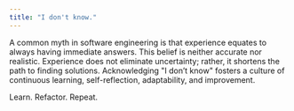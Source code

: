 ```yaml
---
title: "I don't know."
---
```


A common myth in software engineering is that experience equates to always having immediate answers. This belief is neither accurate nor realistic. Experience does not eliminate uncertainty; rather, it shortens the path to finding solutions. Acknowledging "I don’t know" fosters a culture of continuous learning, self-reflection, adaptability, and improvement.

Learn. Refactor. Repeat.

